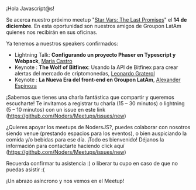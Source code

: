 ¡Hola Javascript@s!

Se acerca nuestro próximo meetup "[Star Vars: The Last Promises](https://www.meetup.com/es-ES/NodersJS/events/239484529/)"  el **14 de diciembre**. En esta oportunidad son nuestros amigos de Groupon LatAm quienes nos recibirán en sus oficinas.

Ya tenemos a nuestros speakers confirmados:

- Lightning Talk: **Configurando un proyecto Phaser en Typescript y Webpack**, [Maria Castro](https://github.com/BlackHarpy)
- Keynote : **The Wolf of Bitfinex**: Usando la API de Bitfinex para crear alertas del mercado de criptomonedas, [Leonardo Graterol](https://github.com/pankas87)
- Keynote : **La Nueva Era del front-end en Groupon LatAm**, [Alexander Espinoza](https://github.com/alexandereb)

¡Sabemos que tienes una charla fantástica que compartir y queremos escucharte! Te invitamos a registrar tu charla (15 – 30 minutos) o lightning (5 – 10 minutos) con un issue en este link (https://github.com/Noders/Meetups/issues/new)

¿Quieres apoyar los meetups de NodersJS?, puedes colaborar con nosotros siendo venue (prestando espacios para los eventos),  o bien auspiciando la comida y/o bebidas para ese día. ¡Todo es bienvenido! Déjanos la información para contactarte haciendo click aquí (https://github.com/Noders/Meetups/issues/new) 

Recuerda confirmar tu asistencia :) o liberar tu cupo en caso de que no puedas asistir :(

¡Un abrazo asíncrono y nos vemos en el Meetup!
